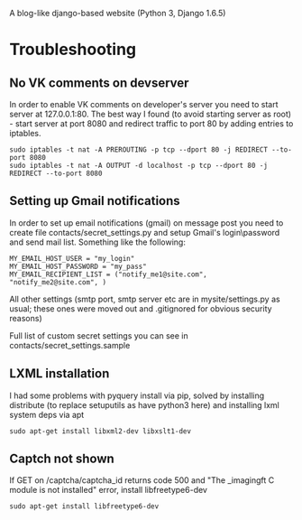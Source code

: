 A blog-like django-based website (Python 3, Django 1.6.5)

# Troubleshooting

## No VK comments on devserver
In order to enable VK comments on developer's server you need to start server at 127.0.0.1:80. 
The best way I found (to avoid starting server as root) - start server at port 8080 and redirect traffic to port 80
by adding entries to iptables.

```
sudo iptables -t nat -A PREROUTING -p tcp --dport 80 -j REDIRECT --to-port 8080
sudo iptables -t nat -A OUTPUT -d localhost -p tcp --dport 80 -j REDIRECT --to-port 8080
```

## Setting up Gmail notifications 
In order to set up email notifications (gmail) on message post you need to create file 
contacts/secret_settings.py and setup Gmail's login\password and send mail list. Something like the following:

```
MY_EMAIL_HOST_USER = "my_login"
MY_EMAIL_HOST_PASSWORD = "my_pass"
MY_EMAIL_RECIPIENT_LIST = ("notify_me1@site.com", "notify_me2@site.com", )
```
All other settings (smtp port, smtp server etc are in mysite/settings.py as usual; these ones were moved out
and .gitignored for obvious security reasons)

Full list of custom secret settings you can see in contacts/secret_settings.sample

## LXML installation
I had some problems with pyquery install via pip, 
solved by installing distribute (to replace setuputils as have python3 here) and installing lxml system deps
via apt
```
sudo apt-get install libxml2-dev libxslt1-dev
```

## Captch not shown
If GET on /captcha/captcha_id returns code 500 and "The _imagingft C module is not installed" error,
install libfreetype6-dev 
```
sudo apt-get install libfreetype6-dev
```
